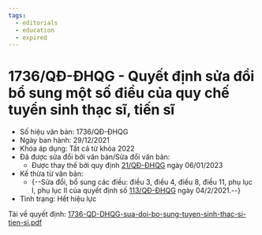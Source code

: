 ```yaml
---
tags:
  - editorials
  - education
  - expired
---
```


# 1736/QĐ-ĐHQG - Quyết định sửa đổi bổ sung một số điều của quy chế tuyển sinh thạc sĩ, tiến sĩ

- Số hiệu văn bản: 1736/QĐ-ĐHQG
- Ngày ban hành: 29/12/2021
- Khóa áp dụng: Tất cả từ khóa 2022
- Đã được sửa đổi bởi văn bản/Sửa đổi văn bản: 
  - Được thay thế bởi quy định [21/QĐ-ĐHQG](21-QD-DHQG.md) ngày 06/01/2023
- Kế thừa từ văn bản:
    - {--Sửa đổi, bổ sung các điều: điều 3, điều 4, điều 8, điều 11, phụ lục I, phụ lục II của quyết định số [113/QĐ-ĐHQG](113-QD-DHQG.md) ngày 04/2/2021.--}
- Tình trạng: Hết hiệu lực

Tải về quyết định: [1736-QD-DHQG-sua-doi-bo-sung-tuyen-sinh-thac-si-tien-si.pdf](../files/2023QuyDinhMaster/1736-QD-DHQG-sua-doi-bo-sung-tuyen-sinh-thac-si-tien-si.pdf)